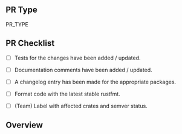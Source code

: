 <!-- Thanks for considering contributing actix! -->
<!-- Please fill out the following to get your PR reviewed quicker. -->

## PR Type
<!-- What kind of change does this PR make? -->
<!-- Bug Fix / Feature / Refactor / Code Style / Other -->
PR_TYPE


## PR Checklist
<!-- Check your PR fulfills the following items. -->
<!-- For draft PRs check the boxes as you complete them. -->

- [ ] Tests for the changes have been added / updated.
- [ ] Documentation comments have been added / updated.
- [ ] A changelog entry has been made for the appropriate packages.
- [ ] Format code with the latest stable rustfmt.
- [ ] (Team) Label with affected crates and semver status.


## Overview
<!-- Describe the current and new behavior. -->
<!-- Emphasize any breaking changes. -->


<!-- If this PR fixes or closes an issue, reference it here. -->
<!-- Closes #000 -->
